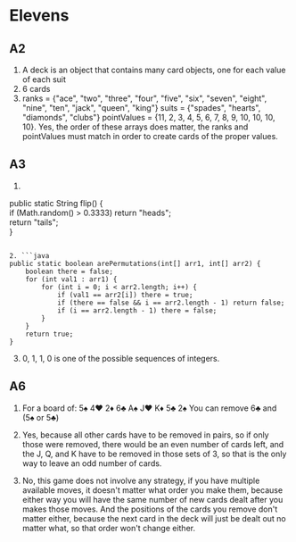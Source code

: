 # Elevens

## A2

1. A deck is an object that contains many card objects, one for each value of each suit
2. 6 cards
3. ranks = {"ace", "two", "three", "four", "five", "six", "seven", "eight", "nine", "ten", "jack", "queen", "king"}
suits = {"spades", "hearts", "diamonds", "clubs"}
pointValues = {11, 2, 3, 4, 5, 6, 7, 8, 9, 10, 10, 10, 10}.
Yes, the order of these arrays does matter, the ranks and pointValues must match in order to create cards of the proper values. 

## A3

1. ```java
public static String flip() {  
	if (Math.random() > 0.3333) return "heads";  
	return "tails";  
}
```

2. ```java
public static boolean arePermutations(int[] arr1, int[] arr2) {  
	boolean there = false;
	for (int val1 : arr1) {
		for (int i = 0; i < arr2.length; i++) {
			if (val1 == arr2[i]) there = true;
			if (there == false && i == arr2.length - 1) return false;
			if (i == arr2.length - 1) there = false;
		}
	}
	return true;
}
```

3. 0, 1, 1, 0 is one of the possible sequences of integers.

## A6

1. For a board of: 5♠ 4♥ 2♦ 6♣ A♠ J♥ K♦ 5♣ 2♠
You can remove 6♣ and (5♠ or 5♣)

2. Yes, because all other cards have to be removed in pairs, so if only those were removed, there would be an even number of cards left, and the J, Q, and K have to be removed in those sets of 3, so that is the only way to leave an odd number of cards.

3. No, this game does not involve any strategy, if you have multiple available moves, it doesn't matter what order you make them, because either way you will have the same number of new cards dealt after you makes those moves. And the positions of the cards you remove don't matter either, because the next card in the deck will just be dealt out no matter what, so that order won't change either.
